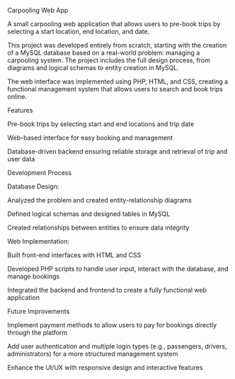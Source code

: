 Carpooling Web App

A small carpooling web application that allows users to pre-book trips by selecting a start location, end location, and date.

This project was developed entirely from scratch, starting with the creation of a MySQL database based on a real-world problem: managing a carpooling system. The project includes the full design process, from diagrams and logical schemas to entity creation in MySQL.

The web interface was implemented using PHP, HTML, and CSS, creating a functional management system that allows users to search and book trips online.

Features

Pre-book trips by selecting start and end locations and trip date

Web-based interface for easy booking and management

Database-driven backend ensuring reliable storage and retrieval of trip and user data

Development Process

Database Design:

Analyzed the problem and created entity-relationship diagrams

Defined logical schemas and designed tables in MySQL

Created relationships between entities to ensure data integrity

Web Implementation:

Built front-end interfaces with HTML and CSS

Developed PHP scripts to handle user input, interact with the database, and manage bookings

Integrated the backend and frontend to create a fully functional web application

Future Improvements

Implement payment methods to allow users to pay for bookings directly through the platform

Add user authentication and multiple login types (e.g., passengers, drivers, administrators) for a more structured management system

Enhance the UI/UX with responsive design and interactive features
